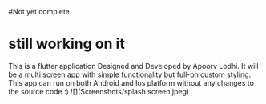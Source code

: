 
#Not yet complete.
# still working on it

This is a flutter application Designed and Developed by Apoorv Lodhi.
It will be a multi screen app with simple functionality but full-on custom styling.
This app can run on both Android and Ios platform without any changes to the source code :)
![](Screenshots/splash screen.jpeg)
